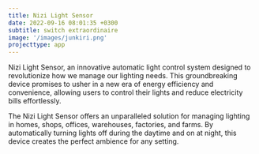 ```yaml
---
title: Nizi Light Sensor
date: 2022-09-16 08:01:35 +0300
subtitle: switch extraordinaire
image: '/images/junkiri.png'
projecttype: app
---
```


Nizi Light Sensor, an innovative automatic light control system designed to revolutionize how we manage our lighting needs. This groundbreaking device promises to usher in a new era of energy efficiency and convenience, allowing users to control their lights and reduce electricity bills effortlessly.

The Nizi Light Sensor offers an unparalleled solution for managing lighting in homes, shops, offices, warehouses, factories, and farms. By automatically turning lights off during the daytime and on at night, this device creates the perfect ambience for any setting.
